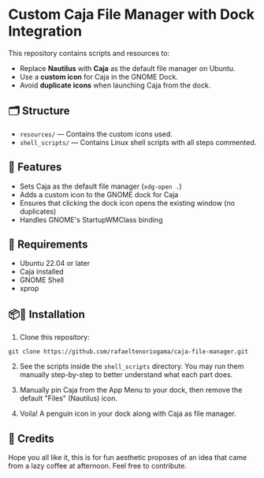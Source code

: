 # Custom Caja File Manager with Dock Integration

This repository contains scripts and resources to:

- Replace **Nautilus** with **Caja** as the default file manager on Ubuntu.
- Use a **custom icon** for Caja in the GNOME Dock.
- Avoid **duplicate icons** when launching Caja from the dock.

## 🗂️ Structure

- `resources/` — Contains the custom icons used.
- `shell_scripts/` — Contains Linux shell scripts with all steps commented.

## 🧩 Features

- Sets Caja as the default file manager (`xdg-open .`)
- Adds a custom icon to the GNOME dock for Caja
- Ensures that clicking the dock icon opens the existing window (no duplicates)
- Handles GNOME's StartupWMClass binding

## 🔧 Requirements

- Ubuntu 22.04 or later
- Caja installed
- GNOME Shell
- xprop

## 📦🐧 Installation

1. Clone this repository:

```
git clone https://github.com/rafaeltenoriogama/caja-file-manager.git
```

2. See the scripts inside the `shell_scripts` directory. You may run them manually step-by-step to better understand what each part does.

3. Manually pin Caja from the App Menu to your dock, then remove the default "Files" (Nautilus) icon.

4. Voila! A penguin icon in your dock along with Caja as file manager.

## 🐧 Credits

Hope you all like it, this is for fun aesthetic proposes of an idea that came from a lazy coffee at afternoon. Feel free to contribute.
